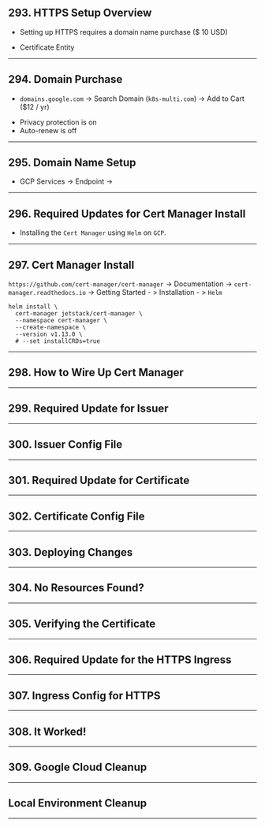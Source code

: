 ## 293. HTTPS Setup Overview

* Setting up HTTPS requires a domain name purchase ($ 10 USD)

* Certificate Entity

***

## 294. Domain Purchase

* `domains.google.com` -> Search Domain (`k8s-multi.com`) -> Add to Cart ($12 / yr)
- Privacy protection is on
- Auto-renew is off


***

## 295. Domain Name Setup

* GCP Services -> Endpoint ->

***

## 296. Required Updates for Cert Manager Install

* Installing the `Cert Manager` using `Helm` on `GCP`.

***

## 297. Cert Manager Install

`https://github.com/cert-manager/cert-manager` -> Documentation -> `cert-manager.readthedocs.io` 
-> Getting Started - > Installation - > `Helm`

```
helm install \
  cert-manager jetstack/cert-manager \
  --namespace cert-manager \
  --create-namespace \
  --version v1.13.0 \
  # --set installCRDs=true
```
***

## 298. How to Wire Up Cert Manager



***

## 299. Required Update for Issuer

***

## 300. Issuer Config File

***

## 301. Required Update for Certificate

***

## 302. Certificate Config File

***

## 303. Deploying Changes

***

## 304. No Resources Found?

***

## 305. Verifying the Certificate

***

## 306. Required Update for the HTTPS Ingress

***

## 307. Ingress Config for HTTPS

***

## 308. It Worked!

***

## 309. Google Cloud Cleanup

***

## Local Environment Cleanup

***
 
